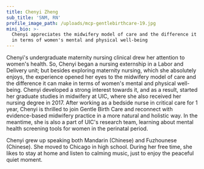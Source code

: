 ```yaml
---
title: Chenyi Zheng
sub_title: 'SNM, RN'
profile_image_path: /uploads/mcp-gentlebirthcare-19.jpg
mini_bio: >-
  Chenyi appreciates the midwifery model of care and the difference it can make
  in terms of women's mental and physical well-being
---
```


Chenyi's undergraduate maternity nursing clinical drew her attention to women's health. So, Chenyi began a nursing externship in a Labor and Delivery unit; but besides exploring maternity nursing, which she absolutely enjoys, the experience opened her eyes to the midwifery model of care and the difference it can make in terms of women's mental and physical well-being. Chenyi developed a strong interest towards it, and as a result, started her graduate studies in midwifery at UIC, where she also received her nursing degree in 2017. After working as a bedside nurse in critical care for 1 year, Chenyi is thrilled to join Gentle Birth Care and reconnect with evidence-based midwifery practice in a more natural and holistic way. In the meantime, she is also a part of UIC's research team, learning about mental health screening tools for women in the perinatal period.

Chenyi grew up speaking both Mandarin (Chinese) and Fuzhounese (Chinese). She moved to Chicago in high school. During her free time, she likes to stay at home and listen to calming music, just to enjoy the peaceful quiet moment.